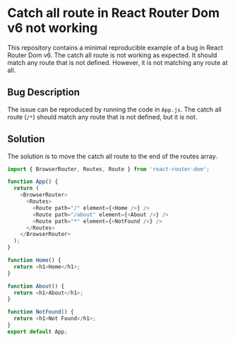 # Catch all route in React Router Dom v6 not working

This repository contains a minimal reproducible example of a bug in React Router Dom v6. The catch all route is not working as expected. It should match any route that is not defined. However, it is not matching any route at all.

## Bug Description

The issue can be reproduced by running the code in `App.js`. The catch all route (`/*`) should match any route that is not defined, but it is not.

## Solution

The solution is to move the catch all route to the end of the routes array.

```javascript
import { BrowserRouter, Routes, Route } from 'react-router-dom';

function App() {
  return (
    <BrowserRouter>
      <Routes>
        <Route path="/" element={<Home />} />
        <Route path="/about" element={<About />} />
        <Route path="*" element={<NotFound />} />
      </Routes>
    </BrowserRouter>
  );
}

function Home() {
  return <h1>Home</h1>;
}

function About() {
  return <h1>About</h1>;
}

function NotFound() {
  return <h1>Not Found</h1>;
}
export default App;
```